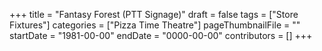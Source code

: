 +++
title = "Fantasy Forest (PTT Signage)"
draft = false
tags = ["Store Fixtures"]
categories = ["Pizza Time Theatre"]
pageThumbnailFile = ""
startDate = "1981-00-00"
endDate = "0000-00-00"
contributors = []
+++
